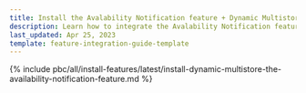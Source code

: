 ```yaml
---
title: Install the Avalability Notification feature + Dynamic Multistore
description: Learn how to integrate the Avalability Notification feature + Dynamic Multistore
last_updated: Apr 25, 2023
template: feature-integration-guide-template
---
```


{% include pbc/all/install-features/latest/install-dynamic-multistore-the-availability-notification-feature.md %} <!-- To edit, see /_includes/pbc/all/install-features/202311.0/install-dynamic-multistore-the-availability-notification-feature.md -->
